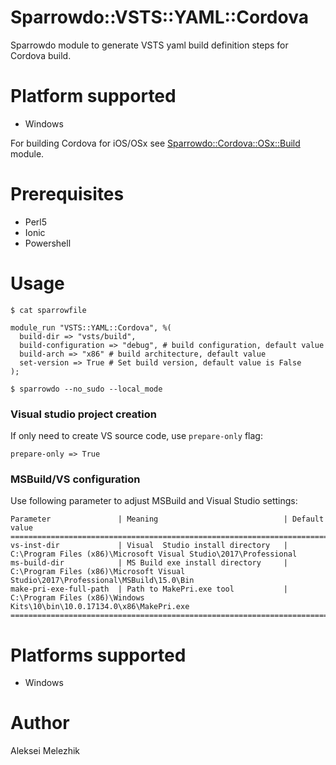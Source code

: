 # Sparrowdo::VSTS::YAML::Cordova

Sparrowdo module to generate VSTS yaml build definition steps for Cordova build.

# Platform supported

* Windows

For building Cordova for iOS/OSx see [Sparrowdo::Cordova::OSx::Build](https://github.com/melezhik/sparrowdo-cordova-osx-build) module.

# Prerequisites

* Perl5
* Ionic
* Powershell

# Usage

    $ cat sparrowfile

    module_run "VSTS::YAML::Cordova", %( 
      build-dir => "vsts/build",
      build-configuration => "debug", # build configuration, default value  
      build-arch => "x86" # build architecture, default value  
      set-version => True # Set build version, default value is False
    );

    $ sparrowdo --no_sudo --local_mode


### Visual studio project creation

If only need to create VS source code, use `prepare-only` flag:


    prepare-only => True


### MSBuild/VS configuration

Use following parameter to adjust MSBuild and Visual Studio settings:

    Parameter               | Meaning                            | Default value
    ===============================================================================================================================================
    vs-inst-dir             | Visual  Studio install directory   | C:\Program Files (x86)\Microsoft Visual Studio\2017\Professional
    ms-build-dir            | MS Build exe install directory     | C:\Program Files (x86)\Microsoft Visual Studio\2017\Professional\MSBuild\15.0\Bin
    make-pri-exe-full-path  | Path to MakePri.exe tool           | C:\Program Files (x86)\Windows Kits\10\bin\10.0.17134.0\x86\MakePri.exe
    ===============================================================================================================================================
    
# Platforms supported

* Windows

# Author

Aleksei Melezhik


